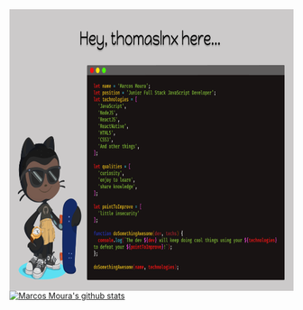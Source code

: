 <img src="assets/GitReadme.png" align="left" height="500" />

[![Marcos Moura's github stats](https://github-readme-stats.vercel.app/api?username=thomaslnx&show_icons=true&theme=radical)](https://github.com/thomaslnx/github-readme-stats)

<!--
**thomaslnx/thomaslnx** is a ✨ _special_ ✨ repository because its `README.md` (this file) appears on your GitHub profile.

Here are some ideas to get you started:

- 🔭 I’m currently working on ...
- 🌱 I’m currently learning ...
- 👯 I’m looking to collaborate on ...
- 🤔 I’m looking for help with ...
- 💬 Ask me about ...
- 📫 How to reach me: ...
- 😄 Pronouns: ...
- ⚡ Fun fact: ...
-->
